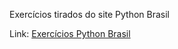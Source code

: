 <p>Exercícios tirados do site Python Brasil</p>

<p>Link: <a href="https://wiki.python.org.br/ExerciciosClasses"> Exercícios Python Brasil</a></p>

